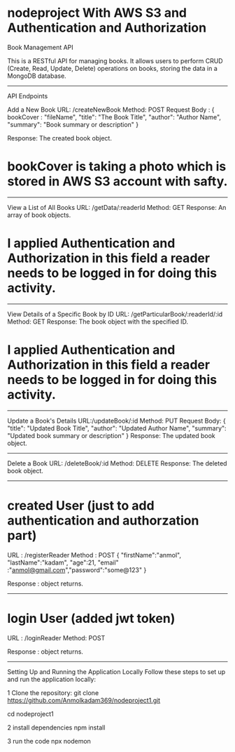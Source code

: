 # nodeproject With AWS S3 and Authentication and Authorization

Book Management API

This is a RESTful API for managing books. It allows users to perform CRUD (Create, Read, Update, Delete) operations on books, storing the data in a MongoDB database.

------------------------------------------------------------------------------------------------------------------


API Endpoints

Add a New Book
URL: /createNewBook 
Method: POST
Request Body :
{
bookCover : "fileName",
"title": "The Book Title",
"author": "Author Name",
"summary": "Book summary or description"
}

Response: The created book object.

 # bookCover is taking a photo which is stored in AWS S3 account with safty.

------------------------------------------------------------------------------------------------------------------
 

View a List of All Books
URL: /getData/:readerId
Method: GET
Response: An array of book objects.

# I applied Authentication and Authorization in this field a reader needs to be logged in for doing this activity.

------------------------------------------------------------------------------------------------------------------

View Details of a Specific Book by ID
 URL: /getParticularBook/:readerId/:id
  Method: GET
 Response: The book object with the specified ID.


# I applied Authentication and Authorization in this field a reader needs to be logged in for doing this activity.
 
------------------------------------------------------------------------------------------------------------------

Update a Book's Details
URL:/updateBook/:id
  Method: PUT
Request Body: 
{ "title": "Updated Book Title", 
"author": "Updated Author Name", 
"summary": "Updated book summary or description"
 }
Response: The updated book object.

  ------------------------------------------------------------------------------------------------------------------


Delete a Book 
URL: /deleteBook/:id 
Method: DELETE 
Response: The deleted book object.

  ------------------------------------------------------------------------------------------------------------------

# created User (just to add authentication and authorzation part)
URL : /registerReader
Method : POST
 { 
     "firstName":"anmol", "lastName":"kadam", "age":21, "email" :"anmol@gmail.com","password":"some@123"
}

Response : object returns.

  ------------------------------------------------------------------------------------------------------------------
 # login User (added jwt token)
URL : /loginReader
Method: POST

Response : object returns.

  ------------------------------------------------------------------------------------------------------------------
  
Setting Up and Running the Application Locally Follow these steps to set up and run the application locally:

1 Clone the repository: git clone https://github.com/Anmolkadam369/nodeproject1.git 

cd nodeproject1   

2 install dependencies npm install

3 run the code npx nodemon
